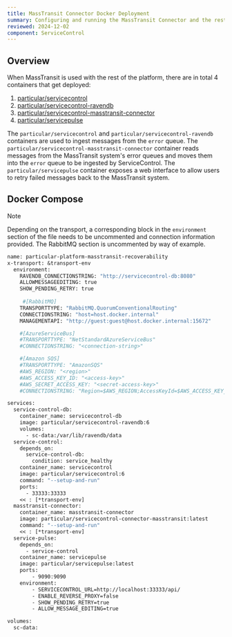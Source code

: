 ```yaml
---
title: MassTransit Connector Docker Deployment
summary: Configuring and running the MassTransit Connector and the rest of the Particular Platform
reviewed: 2024-12-02
component: ServiceControl
---
```


## Overview

When MassTransit is used with the rest of the platform, there are in total 4 containers that get deployed:

1. [particular/servicecontrol](https://hub.docker.com/r/particular/servicecontrol)
1. [particular/servicecontrol-ravendb](https://hub.docker.com/r/particular/servicecontrol-ravendb)
1. [particular/servicecontrol-masstransit-connector](https://hub.docker.com/r/particular/servicecontrol-masstransit-connector)
1. [particular/servicepulse](https://hub.docker.com/r/particular/servicepulse)

The `particular/servicecontrol` and `particular/servicecontrol-ravendb` containers are used to ingest messages from the `error` queue. The `particular/servicecontrol-masstransit-connector` container reads messages from the MassTransit system's error queues and moves them into the `error` queue to be ingested by ServiceControl. The `particular/servicepulse` container exposes a web interface to allow users to retry failed messages back to the MassTransit system.

## Docker Compose 

> [!NOTE]
> Depending on the transport, a corresponding block in the `environment` section of the file needs to be uncommented and connection information provided. The RabbitMQ section is uncommented by way of example.

```dockerfile
name: particular-platform-masstransit-recoverability
x-transport: &transport-env
  environment:
    RAVENDB_CONNECTIONSTRING: "http://servicecontrol-db:8080"
    ALLOWMESSAGEEDITING: true
    SHOW_PENDING_RETRY: true
    
     #[RabbitMQ]
    TRANSPORTTYPE: "RabbitMQ.QuorumConventionalRouting"
    CONNECTIONSTRING: "host=host.docker.internal"
    MANAGEMENTAPI: "http://guest:guest@host.docker.internal:15672"

    #[AzureServiceBus]
    #TRANSPORTTYPE: "NetStandardAzureServiceBus"
    #CONNECTIONSTRING: "<connection-string>"

    #[Amazon SQS]
    #TRANSPORTTYPE: "AmazonSQS"
    #AWS_REGION: "<region>"
    #AWS_ACCESS_KEY_ID: "<access-key>"
    #AWS_SECRET_ACCESS_KEY: "<secret-access-key>"
    #CONNECTIONSTRING: "Region=$AWS_REGION;AccessKeyId=$AWS_ACCESS_KEY_ID;SecretAccessKey=$AWS_SECRET_ACCESS_KEY"

services:
  service-control-db:
    container_name: servicecontrol-db
    image: particular/servicecontrol-ravendb:6
    volumes:
      - sc-data:/var/lib/ravendb/data
  service-control:
    depends_on:
      service-control-db:
        condition: service_healthy
    container_name: servicecontrol
    image: particular/servicecontrol:6
    command: "--setup-and-run"
    ports:
      - 33333:33333
    << : [*transport-env]
  masstransit-connector:
    container_name: masstransit-connector
    image: particular/servicecontrol-connector-masstransit:latest
    command: "--setup-and-run"
    << : [*transport-env]
  service-pulse:
    depends_on:
      - service-control
    container_name: servicepulse
    image: particular/servicepulse:latest
    ports:
        - 9090:9090
    environment:
        - SERVICECONTROL_URL=http://localhost:33333/api/
        - ENABLE_REVERSE_PROXY=false
        - SHOW_PENDING_RETRY=true
        - ALLOW_MESSAGE_EDITING=true

volumes:
  sc-data:
```
